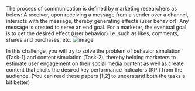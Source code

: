 The process of communication is defined by marketing researchers as below:
A receiver, upon receiving a message from a sender over a channel, interacts with the message,
thereby generating effects (user behavior). Any message is created to serve an end goal. For a
marketer, the eventual goal is to get the desired effect (user behavior) i.e. such as likes,
comments, shares and purchases, etc.
![image](https://github.com/royrishi06/Behaviour-and-Content-Simulation/assets/120101553/74f05460-01b0-4f5b-8b7f-9a6fee76eb35)

In this challenge, you will try to solve the problem of behavior simulation (Task-1) and content
simulation (Task-2), thereby helping marketers to estimate user engagement on their social
media content as well as create content that elicits the desired key performance indicators (KPI)
from the audience.
(You can read these papers [1,2] to understand both the tasks a bit better)
